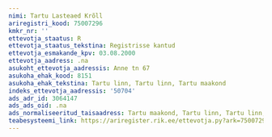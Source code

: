 ```yaml
---
nimi: Tartu Lasteaed Krõll
ariregistri_kood: 75007296
kmkr_nr: ''
ettevotja_staatus: R
ettevotja_staatus_tekstina: Registrisse kantud
ettevotja_esmakande_kpv: 03.08.2000
ettevotja_aadress: .na
asukoht_ettevotja_aadressis: Anne tn 67
asukoha_ehak_kood: 8151
asukoha_ehak_tekstina: Tartu linn, Tartu linn, Tartu maakond
indeks_ettevotja_aadressis: '50704'
ads_adr_id: 3064147
ads_ads_oid: .na
ads_normaliseeritud_taisaadress: Tartu maakond, Tartu linn, Tartu linn, Anne tn 67
teabesysteemi_link: https://ariregister.rik.ee/ettevotja.py?ark=75007296&ref=rekvisiidid
---
```

